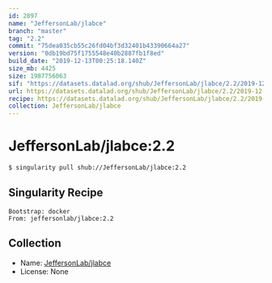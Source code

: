 ```yaml
---
id: 2897
name: "JeffersonLab/jlabce"
branch: "master"
tag: "2.2"
commit: "75dea035cb55c26fd04bf3d32401b43390664a27"
version: "0db19bd75f1755548e40b2887fb1f8ed"
build_date: "2019-12-13T00:25:18.140Z"
size_mb: 4425
size: 1987756063
sif: "https://datasets.datalad.org/shub/JeffersonLab/jlabce/2.2/2019-12-13-75dea035-0db19bd7/0db19bd75f1755548e40b2887fb1f8ed.simg"
url: https://datasets.datalad.org/shub/JeffersonLab/jlabce/2.2/2019-12-13-75dea035-0db19bd7/
recipe: https://datasets.datalad.org/shub/JeffersonLab/jlabce/2.2/2019-12-13-75dea035-0db19bd7/Singularity
collection: JeffersonLab/jlabce
---
```


# JeffersonLab/jlabce:2.2

```bash
$ singularity pull shub://JeffersonLab/jlabce:2.2
```

## Singularity Recipe

```singularity
Bootstrap: docker
From: jeffersonlab/jlabce:2.2
```

## Collection

 - Name: [JeffersonLab/jlabce](https://github.com/JeffersonLab/jlabce)
 - License: None

